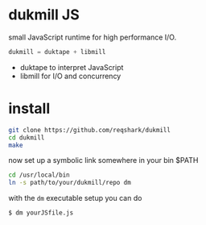 # dukmill JS
small JavaScript runtime for high performance I/O.

```js
dukmill = duktape + libmill
```
* duktape to interpret JavaScript
* libmill for I/O and concurrency

# install
```bash
git clone https://github.com/reqshark/dukmill
cd dukmill
make
```
now set up a symbolic link somewhere in your bin $PATH
```bash
cd /usr/local/bin
ln -s path/to/your/dukmill/repo dm
```
with the `dm` executable setup you can do

```bash
$ dm yourJSfile.js
```
